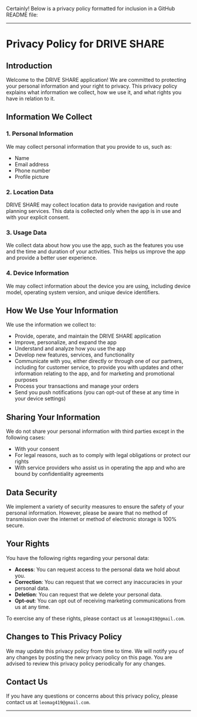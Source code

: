 Certainly! Below is a privacy policy formatted for inclusion in a GitHub README file:

---

# Privacy Policy for DRIVE SHARE

## Introduction

Welcome to the DRIVE SHARE application! We are committed to protecting your personal information and your right to privacy. This privacy policy explains what information we collect, how we use it, and what rights you have in relation to it.

## Information We Collect

### 1. Personal Information
We may collect personal information that you provide to us, such as:
- Name
- Email address
- Phone number
- Profile picture

### 2. Location Data
DRIVE SHARE may collect location data to provide navigation and route planning services. This data is collected only when the app is in use and with your explicit consent.

### 3. Usage Data
We collect data about how you use the app, such as the features you use and the time and duration of your activities. This helps us improve the app and provide a better user experience.

### 4. Device Information
We may collect information about the device you are using, including device model, operating system version, and unique device identifiers.

## How We Use Your Information

We use the information we collect to:
- Provide, operate, and maintain the DRIVE SHARE application
- Improve, personalize, and expand the app
- Understand and analyze how you use the app
- Develop new features, services, and functionality
- Communicate with you, either directly or through one of our partners, including for customer service, to provide you with updates and other information relating to the app, and for marketing and promotional purposes
- Process your transactions and manage your orders
- Send you push notifications (you can opt-out of these at any time in your device settings)

## Sharing Your Information

We do not share your personal information with third parties except in the following cases:
- With your consent
- For legal reasons, such as to comply with legal obligations or protect our rights
- With service providers who assist us in operating the app and who are bound by confidentiality agreements

## Data Security

We implement a variety of security measures to ensure the safety of your personal information. However, please be aware that no method of transmission over the internet or method of electronic storage is 100% secure.

## Your Rights

You have the following rights regarding your personal data:
- **Access**: You can request access to the personal data we hold about you.
- **Correction**: You can request that we correct any inaccuracies in your personal data.
- **Deletion**: You can request that we delete your personal data.
- **Opt-out**: You can opt out of receiving marketing communications from us at any time.

To exercise any of these rights, please contact us at `leomag419@gmail.com`.

## Changes to This Privacy Policy

We may update this privacy policy from time to time. We will notify you of any changes by posting the new privacy policy on this page. You are advised to review this privacy policy periodically for any changes.

## Contact Us

If you have any questions or concerns about this privacy policy, please contact us at `leomag419@gmail.com`.

---


